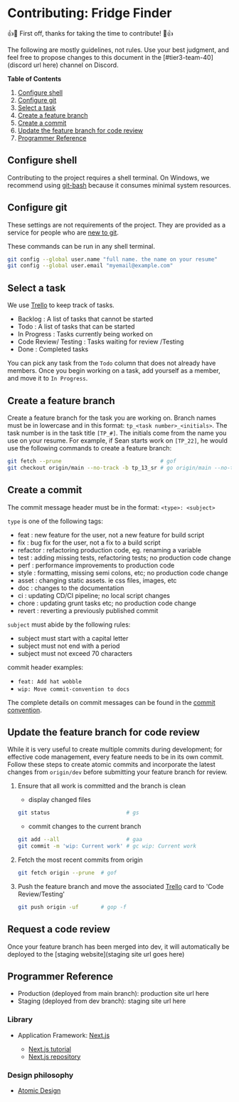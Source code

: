 # Contributing: Fridge Finder

:+1::tada: First off, thanks for taking the time to contribute! :tada::+1:

The following are mostly guidelines, not rules. Use your best judgment, and feel free to propose changes to this document in the [#tier3-team-40](discord url here) channel on Discord.

**Table of Contents**

1. [Configure shell](#configure-shell)
1. [Configure git](#configure-git)
1. [Select a task](#select-a-task)
1. [Create a feature branch](#create-a-feature-branch)
1. [Create a commit](#create-a-commit)
1. [Update the feature branch for code review](#update-the-feature-branch-for-code-review)
1. [Programmer Reference](#programmer-reference)

## Configure shell

Contributing to the project requires a shell terminal. On Windows, we recommend using [git-bash](https://gitforwindows.org/) because it consumes minimal system resources.

## Configure git

These settings are not requirements of the project. They are provided as a service for people who are [new to git](https://product.hubspot.com/blog/git-and-github-tutorial-for-beginners).

These commands can be run in any shell terminal.

```bash
git config --global user.name "full name. the name on your resume"
git config --global user.email "myemail@example.com"
```

## Select a task

We use [Trello](https://trello.com/b/UhEoUpnD/community-fridge-map-dev) to keep track of tasks.

- Backlog : A list of tasks that cannot be started
- Todo : A list of tasks that can be started
- In Progress : Tasks currently being worked on
- Code Review/ Testing : Tasks waiting for review /Testing
- Done : Completed tasks

You can pick any task from the `Todo` column that does not already have members. Once you begin working on a task, add yourself as a member, and move it to `In Progress`.

## Create a feature branch

Create a feature branch for the task you are working on. Branch names must be in lowercase and in this format: `tp_<task number>_<initials>`. The task number is in the task title `[TP_#]`. The initials come from the name you use on your resume. For example, if Sean starts work on `[TP_22]`, he would use the following commands to create a feature branch:

```bash
git fetch --prune                               # gof
git checkout origin/main --no-track -b tp_13_sr # go origin/main --no-track -b tp_13_sr
```

## Create a commit

The commit message header must be in the format: `<type>: <subject>`

`type` is one of the following tags:

- feat : new feature for the user, not a new feature for build script
- fix : bug fix for the user, not a fix to a build script
- refactor : refactoring production code, eg. renaming a variable
- test : adding missing tests, refactoring tests; no production code change
- perf : performance improvements to production code
- style : formatting, missing semi colons, etc; no production code change
- asset : changing static assets. ie css files, images, etc
- doc : changes to the documentation
- ci : updating CD/CI pipeline; no local script changes
- chore : updating grunt tasks etc; no production code change
- revert : reverting a previously published commit

`subject` must abide by the following rules:

- subject must start with a capital letter
- subject must not end with a period
- subject must not exceed 70 characters

commit header examples:

- `feat: Add hat wobble`
- `wip: Move commit-convention to docs`

The complete details on commit messages can be found in the [commit convention](./commit-convention.md).

## Update the feature branch for code review

While it is very useful to create multiple commits during development; for effective code management, every feature needs to be in its own commit. Follow these steps to create atomic commits and incorporate the latest changes from `origin/dev` before submitting your feature branch for review.

1. Ensure that all work is committed and the branch is clean

   - display changed files

   ```bash
   git status                        # gs
   ```

   - commit changes to the current branch

   ```bash
   git add --all                     # gaa
   git commit -m 'wip: Current work' # gc wip: Current work
   ```

1. Fetch the most recent commits from origin

   ```bash
   git fetch origin --prune  # gof
   ```

1. Push the feature branch and move the associated [Trello](https://trello.com/b/1hHqdLbA/chingu-voyage-44-team-40) card to 'Code Review/Testing'

   ```bash
   git push origin -uf       # gop -f
   ```

## Request a code review

Once your feature branch has been merged into dev, it will automatically be deployed to the [staging website](staging site url goes here)

## Programmer Reference

- Production (deployed from main branch): production site url here
- Staging (deployed from dev branch): staging site url here

### Library

- Application Framework: [Next.js](https://nextjs.org/docs/)

  - [Next.js tutorial](https://nextjs.org/learn)
  - [Next.js repository](https://github.com/vercel/next.js/)

### Design philosophy

- [Atomic Design](https://atomicdesign.bradfrost.com/table-of-contents/)
